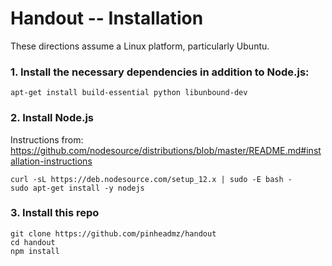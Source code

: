 # Handout -- Installation

These directions assume a Linux platform, particularly Ubuntu.


### 1. Install the necessary dependencies in addition to Node.js:

```
apt-get install build-essential python libunbound-dev
```

### 2. Install Node.js

Instructions from: https://github.com/nodesource/distributions/blob/master/README.md#installation-instructions

```
curl -sL https://deb.nodesource.com/setup_12.x | sudo -E bash -
sudo apt-get install -y nodejs
```

### 3. Install this repo

```
git clone https://github.com/pinheadmz/handout
cd handout
npm install
```
